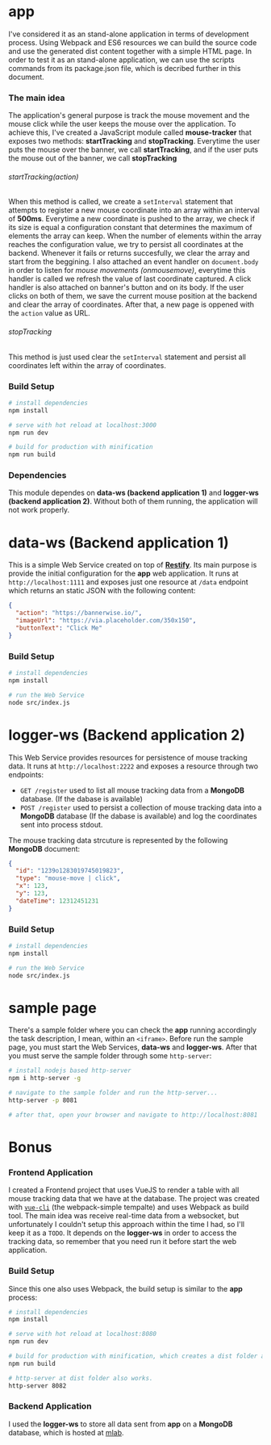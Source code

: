 # app

I've considered it as an stand-alone application in terms of development process. Using Webpack and ES6 resources we can build the source code and use the generated dist content together with a simple HTML page.
In order to test it as an stand-alone application, we can use the scripts commands from its package.json file, which is decribed further in this document.

### The main idea

The application's general purpose is track the mouse movement and the mouse click while the user keeps the mouse over the application.
To achieve this, I've created a JavaScript module called **mouse-tracker** that exposes two methods: **startTracking** and **stopTracking**.
Everytime the user puts the mouse over the banner, we call **startTracking**, and if the user puts the mouse out of the banner, we call **stopTracking**

###### startTracking(action)

When this method is called, we create a `setInterval` statement that attempts to register a new mouse coordinate into an array within an interval of **500ms**.
Everytime a new coordinate is pushed to the array, we check if its size is equal a configuration constant that determines the maximum of elements the array can keep. When the number of elements within the array reaches the configuration value, we try to persist all coordinates at the backend. Whenever it fails or returns succesfully, we clear the array and start from the beggining.
I also attached an event handler on `document.body` in order to listen for *mouse movements (onmousemove)*, everytime this handler is called we refresh the value of last coordinate captured.
A click handler is also attached on banner's button and on its body. If the user clicks on both of them, we save the current mouse position at the backend and clear the array of coordinates. After that, a new page is oppened with the `action` value as URL.

###### stopTracking

This method is just used clear the `setInterval` statement and persist all coordinates left within the array of coordinates.

### Build Setup

``` bash
# install dependencies
npm install

# serve with hot reload at localhost:3000
npm run dev

# build for production with minification
npm run build
```

### Dependencies

This module dependes on **data-ws (backend application 1)** and **logger-ws (backend application 2)**. Without both of them running, the application will not work properly.

# data-ws (Backend application 1)

This is a simple Web Service created on top of [**Restify**](http://restify.com/). Its main purpose is provide the initial configuration for the **app** web application.
It runs at `http://localhost:1111` and exposes just one resource at `/data` endpoint which returns an static JSON with the following content:

```json
{
  "action": "https://bannerwise.io/",
  "imageUrl": "https://via.placeholder.com/350x150",
  "buttonText": "Click Me"
}
```

### Build Setup

``` bash
# install dependencies
npm install

# run the Web Service
node src/index.js
```

# logger-ws (Backend application 2)

This Web Service provides resources for persistence of mouse tracking data. It runs at `http://localhost:2222` and exposes a resource through two endpoints:

* `GET /register` used to list all mouse tracking data from a **MongoDB** database. (If the dabase is available)
* `POST /register` used to persist a collection of mouse tracking data into a **MongoDB** database (If the dabase is available) and log the coordinates sent into process stdout.

The mouse tracking data strcuture is represented by the following **MongoDB** document:

```json
{
  "id": "1239o1283019745019823",
  "type": "mouse-move | click",
  "x": 123,
  "y": 123,
  "dateTime": 12312451231
}
```

### Build Setup

``` bash
# install dependencies
npm install

# run the Web Service
node src/index.js
```

# sample page

There's a sample folder where you can check the **app** running accordingly the task description, I mean, within an `<iframe>`.
Before run the sample page, you must start the Web Services, **data-ws** and **logger-ws**. After that you must serve the sample folder through some `http-server`:

``` bash
# install nodejs based http-server
npm i http-server -g

# navigate to the sample folder and run the http-server...
http-server -p 8081

# after that, open your browser and navigate to http://localhost:8081
```

# Bonus

### Frontend Application

I created a Frontend project that uses VueJS to render a table with all mouse tracking data that we have at the database.
The project was created with [`vue-cli`](https://github.com/vuejs/vue-cli) (the webpack-simple tempalte) and uses Webpack as build tool.
The main idea was receive real-time data from a websocket, but unfortunately I couldn't setup this approach within the time I had, so I'll keep it as a `TODO`.
It depends on the **logger-ws** in order to access the tracking data, so remember that you need run it before start the web application.

### Build Setup

Since this one also uses Webpack, the build setup is similar to the **app** process:

``` bash
# install dependencies
npm install

# serve with hot reload at localhost:8080
npm run dev

# build for production with minification, which creates a dist folder at the project's root folder.
npm run build

# http-server at dist folder also works.
http-server 8082
```

### Backend Application

I used the **logger-ws** to store all data sent from **app** on a **MongoDB** database, which is hosted at [mlab](https://mlab.com/).